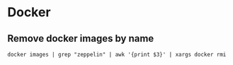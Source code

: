 # Docker

## Remove docker images by name
```
docker images | grep "zeppelin" | awk '{print $3}' | xargs docker rmi
```
